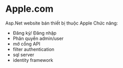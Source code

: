 # Apple.com
Asp.Net
website bán thiết bị thuộc Apple
Chức năng:
  + Đăng ký/ Đăng nhập
  + Phân quyền admin/user
  + mở cổng API
  + filter authentication
  + sql server
  + identity framework
  
